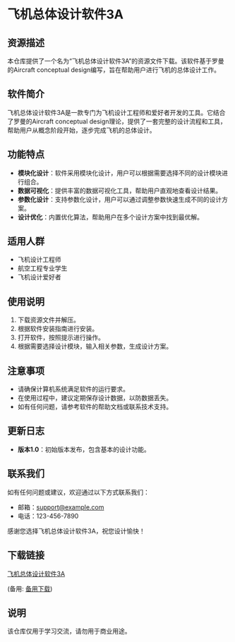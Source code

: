 # 飞机总体设计软件3A

## 资源描述

本仓库提供了一个名为“飞机总体设计软件3A”的资源文件下载。该软件基于罗曼的Aircraft conceptual design编写，旨在帮助用户进行飞机的总体设计工作。

## 软件简介

飞机总体设计软件3A是一款专门为飞机设计工程师和爱好者开发的工具。它结合了罗曼的Aircraft conceptual design理论，提供了一套完整的设计流程和工具，帮助用户从概念阶段开始，逐步完成飞机的总体设计。

## 功能特点

- **模块化设计**：软件采用模块化设计，用户可以根据需要选择不同的设计模块进行组合。
- **数据可视化**：提供丰富的数据可视化工具，帮助用户直观地查看设计结果。
- **参数化设计**：支持参数化设计，用户可以通过调整参数快速生成不同的设计方案。
- **设计优化**：内置优化算法，帮助用户在多个设计方案中找到最优解。

## 适用人群

- 飞机设计工程师
- 航空工程专业学生
- 飞机设计爱好者

## 使用说明

1. 下载资源文件并解压。
2. 根据软件安装指南进行安装。
3. 打开软件，按照提示进行操作。
4. 根据需要选择设计模块，输入相关参数，生成设计方案。

## 注意事项

- 请确保计算机系统满足软件的运行要求。
- 在使用过程中，建议定期保存设计数据，以防数据丢失。
- 如有任何问题，请参考软件的帮助文档或联系技术支持。

## 更新日志

- **版本1.0**：初始版本发布，包含基本的设计功能。

## 联系我们

如有任何问题或建议，欢迎通过以下方式联系我们：

- 邮箱：support@example.com
- 电话：123-456-7890

感谢您选择飞机总体设计软件3A，祝您设计愉快！

## 下载链接
[飞机总体设计软件3A](https://pan.quark.cn/s/e6fd7bc4accb) 

(备用: [备用下载](https://pan.baidu.com/s/1FUtTN1en5Cn58wNAbMDS_Q?pwd=1234))

## 说明

该仓库仅用于学习交流，请勿用于商业用途。
